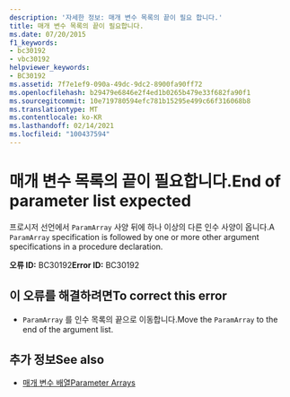 ```yaml
---
description: '자세한 정보: 매개 변수 목록의 끝이 필요 합니다.'
title: 매개 변수 목록의 끝이 필요합니다.
ms.date: 07/20/2015
f1_keywords:
- bc30192
- vbc30192
helpviewer_keywords:
- BC30192
ms.assetid: 7f7e1ef9-090a-49dc-9dc2-8900fa90ff72
ms.openlocfilehash: b29479e6846e2f4ed1b0265b479e33f682fa90f1
ms.sourcegitcommit: 10e719780594efc781b15295e499c66f316068b8
ms.translationtype: MT
ms.contentlocale: ko-KR
ms.lasthandoff: 02/14/2021
ms.locfileid: "100437594"
---
```

# <a name="end-of-parameter-list-expected"></a><span data-ttu-id="e2a73-103">매개 변수 목록의 끝이 필요합니다.</span><span class="sxs-lookup"><span data-stu-id="e2a73-103">End of parameter list expected</span></span>

<span data-ttu-id="e2a73-104">프로시저 선언에서 `ParamArray` 사양 뒤에 하나 이상의 다른 인수 사양이 옵니다.</span><span class="sxs-lookup"><span data-stu-id="e2a73-104">A `ParamArray` specification is followed by one or more other argument specifications in a procedure declaration.</span></span>  
  
 <span data-ttu-id="e2a73-105">**오류 ID:** BC30192</span><span class="sxs-lookup"><span data-stu-id="e2a73-105">**Error ID:** BC30192</span></span>  
  
## <a name="to-correct-this-error"></a><span data-ttu-id="e2a73-106">이 오류를 해결하려면</span><span class="sxs-lookup"><span data-stu-id="e2a73-106">To correct this error</span></span>  
  
- <span data-ttu-id="e2a73-107">`ParamArray` 를 인수 목록의 끝으로 이동합니다.</span><span class="sxs-lookup"><span data-stu-id="e2a73-107">Move the `ParamArray` to the end of the argument list.</span></span>  
  
## <a name="see-also"></a><span data-ttu-id="e2a73-108">추가 정보</span><span class="sxs-lookup"><span data-stu-id="e2a73-108">See also</span></span>

- [<span data-ttu-id="e2a73-109">매개 변수 배열</span><span class="sxs-lookup"><span data-stu-id="e2a73-109">Parameter Arrays</span></span>](../programming-guide/language-features/procedures/parameter-arrays.md)
